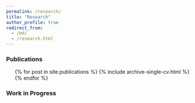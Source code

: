```yaml
---
permalink: /research/
title: "Research"
author_profile: true
redirect_from: 
  - /md/
  - /research.html
---
```



### Publications

  <ol>{% for post in site.publications %}
    {% include archive-single-cv.html %}
  {% endfor %}</ol>
  
### Work in Progress

  
